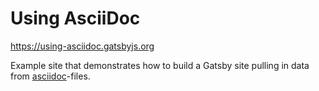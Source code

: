 # Using AsciiDoc

<https://using-asciidoc.gatsbyjs.org>

Example site that demonstrates how to build a Gatsby site
pulling in data from [asciidoc](http://asciidoc.org/)-files.
